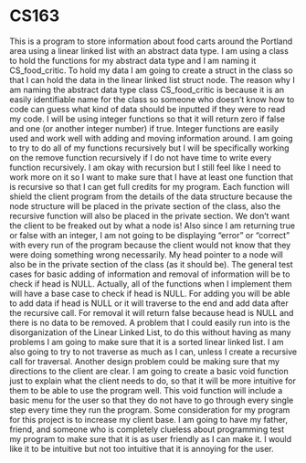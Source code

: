 # CS163
This is a program to store information about food carts around the Portland area using a linear linked list with an abstract data type. I am using a class to hold the functions for my abstract data type and I am naming it CS_food_critic. To hold my data I am going to create a struct in the class so that I can hold the data in the linear linked list struct node. The reason why I am naming the abstract data type class CS_food_critic is because it is an easily identifiable name for the class so someone who doesn’t know how to code can guess what kind of data should be inputted if they were to read my code. I will be using integer functions so that it will return zero if false and one (or another integer number) if true. Integer functions are easily used and work well with adding and moving information around. I am going to try to do all of my functions recursively but I will be specifically working on the remove function recursively if I do not have time to write every function recursively. I am okay with recursion but I still feel like I need to work more on it so I want to make sure that I have at least one function that is recursive so that I can get full credits for my program. Each function will shield the client program from the details of the data structure because the node structure will be placed in the private section of the class, also the recursive function will also be placed in the private section. We don’t want the client to be freaked out by what a node is! Also since I am returning true or false with an integer, I am not going to be displaying “error” or “correct” with every run of the program because the client would not know that they were doing something wrong necessarily. My head pointer to a node will also be in the private section of the class (as it should be). The general test cases for basic adding of information and removal of information will be to check if head is NULL. Actually, all of the functions when I implement them will have a base case to check if head is NULL. For adding you will be able to add data if head is NULL or it will traverse to the end and add data after the recursive call. For removal it will return false because head is NULL and there is no data to be removed. A problem that I could easily run into is the disorganization of the Linear Linked List, to do this without having as many problems I am going to make sure that it is a sorted linear linked list. I am also going to try to not traverse as much as I can, unless I create a recursive call for traversal. Another design problem could be making sure that my directions to the client are clear. I am going to create a basic void function just to explain what the client needs to do, so that it will be more intuitive for them to be able to use the program well. This void function will include a basic menu for the user so that they do not have to go through every single step every time they run the program. Some consideration for my program for this project is to increase my client base. I am going to have my father, friend, and someone who is completely clueless about programming test my program to make sure that it is as user friendly as I can make it. I would like it to be intuitive but not too intuitive that it is annoying for the user. 
